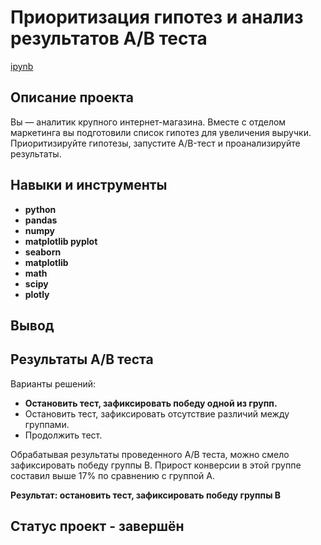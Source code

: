 # Приоритизация гипотез и анализ результатов A/B теста

[ipynb](https://github.com/volovik-denis/yandex-practicum/blob/main/DA%2009%20Analysis%20of%20A-B%20test%20results/Приоритизация%20гипотез%20и%20анализ%20результатов%20AB%20теста.ipynb)

## Описание проекта

Вы — аналитик крупного интернет-магазина. Вместе с отделом маркетинга вы подготовили список гипотез для увеличения выручки. Приоритизируйте гипотезы, запустите A/B-тест и проанализируйте результаты.

## Навыки и инструменты

- **python**
- **pandas**
- **numpy**
- **matplotlib pyplot**
- **seaborn**
- **matplotlib**
- **math**
- **scipy**
- **plotly**

## Вывод

## Результаты A/B теста

Варианты решений:

* **Остановить тест, зафиксировать победу одной из групп.**
* Остановить тест, зафиксировать отсутствие различий между группами.
* Продолжить тест.

Обрабатывая результаты проведенного А/В теста, можно смело зафиксировать победу группы В. Прирост конверсии в этой группе составил выше 17% по сравнению с группой А. 

**Результат: остановить тест, зафиксировать победу группы B**

## Статус проект - завершён
